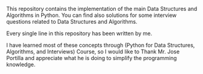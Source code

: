 This repository contains the implementation of the main Data Structures and Algorithms in Python.
You can find also solutions for some interview questions related to Data Structures and Algorithms.

Every single line in this repository has been written by me.

I have learned most of these concepts through (Python for Data Structures, Algorithms, and Interviews) Course, so I would like to Thank Mr. Jose Portilla and appreciate what he is doing to simplify the programming knowledge.
